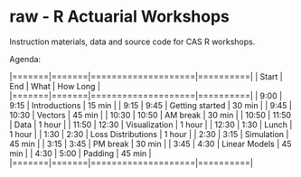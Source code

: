 raw - R Actuarial Workshops
=======

Instruction materials, data and source code for CAS R workshops. 

Agenda:

|=======|=======|====================|==========|
| Start | End   |  What              | How Long |
|=======|=======|====================|==========|
|  9:00 |  9:15 | Introductions      | 15 min   |
|  9:15 |  9:45 | Getting started    | 30 min   |
|  9:45 | 10:30 | Vectors            | 45 min   |
| 10:30 | 10:50 | AM break           | 30 min   |
| 10:50 | 11:50 | Data               | 1 hour   |
| 11:50 | 12:30 | Visualization      | 1 hour   |
| 12:30 | 1:30  | Lunch              | 1 hour   |
|  1:30 | 2:30  | Loss Distributions | 1 hour   |
|  2:30 | 3:15  | Simulation         | 45 min   |
|  3:15 | 3:45  | PM break           | 30 min   |
|  3:45 | 4:30  | Linear Models      | 45 min   |
|  4:30 | 5:00  | Padding            | 45 min   |
|=======|=======|====================|==========|
